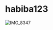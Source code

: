 # habiba123
![IMG_8347](https://user-images.githubusercontent.com/96562780/148634058-45d16f85-5e2b-467d-a4fc-fd4337c4f133.JPG)
